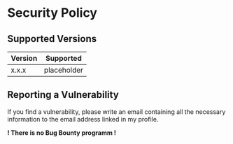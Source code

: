 # Security Policy

## Supported Versions

| Version | Supported          |
| ------- | ------------------ |
| x.x.x   | placeholder        |

## Reporting a Vulnerability

If you find a vulnerability, please write an email containing all the necessary information to the email address linked in my profile.

**! There is no Bug Bounty programm !**
